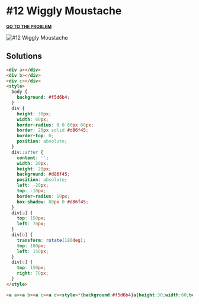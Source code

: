 # #12 Wiggly Moustache

<p>
  <sup>
    <a href="https://cssbattle.dev/play/12"><strong>GO TO THE PROBLEM</strong></a>
  </sup>
</p>

![#12 Wiggly Moustache](https://cssbattle.dev/targets/12.png)

## Solutions

```html
<div a></div>
<div b></div>
<div c></div>
<style>
  body {
    background: #f5d6b4;
  }
  div {
    height: 30px;
    width: 60px;
    border-radius: 0 0 60px 60px;
    border: 20px solid #d86f45;
    border-top: 0;
    position: absolute;
  }
  div::after {
    content: '';
    width: 20px;
    height: 20px;
    background: #d86f45;
    position: absolute;
    left: -20px;
    top: -10px;
    border-radius: 10px;
    box-shadow: 80px 0 #d86f45;
  }
  div[a] {
    top: 150px;
    left: 70px;
  }
  div[b] {
    transform: rotate(180deg);
    top: 100px;
    left: 150px;
  }
  div[c] {
    top: 150px;
    right: 70px;
  }
</style>
```

```html
<a a><a b><a c><a d><style>*{background:#f5d6b4}a{height:30;width:60;border-radius:0 0 60px 60px;border:20px solid#d86f45;border-top:0;position:fixed;top:150}a[a]{left:70}a[b]{transform:scale(-1);top:100;left:150}a[c]{right:70}a[d]{width:20;height:20;left:70;top:140;border-radius:50%;background:#D86F45;border:0;box-shadow:240px 0#d86f45
```
